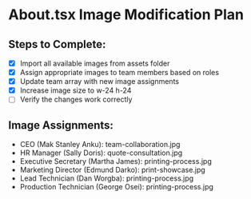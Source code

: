 # About.tsx Image Modification Plan

## Steps to Complete:
- [x] Import all available images from assets folder
- [x] Assign appropriate images to team members based on roles
- [x] Update team array with new image assignments
- [x] Increase image size to w-24 h-24
- [ ] Verify the changes work correctly

## Image Assignments:
- CEO (Mak Stanley Anku): team-collaboration.jpg
- HR Manager (Sally Doris): quote-consultation.jpg  
- Executive Secretary (Martha James): printing-process.jpg
- Marketing Director (Edmund Darko): print-showcase.jpg
- Lead Technician (Dan Worgba): printing-process.jpg
- Production Technician (George Osei): printing-process.jpg
